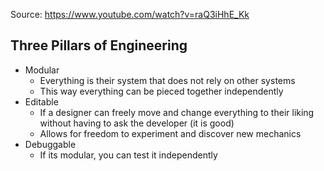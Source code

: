 Source: https://www.youtube.com/watch?v=raQ3iHhE_Kk

## Three Pillars of Engineering 
- Modular
	- Everything is their system that does not rely on other systems
	- This way everything can be pieced together independently
- Editable
	- If a designer can freely move and change everything to their liking without having to ask the developer (it is good)
	- Allows for freedom to experiment and discover new mechanics
- Debuggable 
	- If its modular, you can test it independently